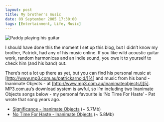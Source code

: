 ```yaml
---
layout: post
title: My brother's music
date: 09 September 2005 17:30:00
tags: [Entertainment, Life, Music]
---
```


<img src="http://static.tonyarnold.com/paddy_w_guitar-1306151808.jpg" alt="Paddy playing his guitar" class="center"/>

I should have done this the moment I set up this blog, but I didn’t know my brother, Patrick, had any of his music online. If you like wild acoustic guitar work, random harmonicas and an indie sound, you owe it to yourself to check him (and his band) out.

There’s not a lot up there as yet, but you can find his personal music at [http://www.mp3.com.au/patrickarnold/][4] and music from his band - Inanimate Objects - at [http://www.mp3.com.au/inanimateobjects/][5]. MP3.com.au’s download system is awful, so I’m including two Inanimate Objects songs below - my personal favourite is ‘No Time For Haste’ - Pat wrote that song years ago.

* [Significance - Inanimate Objects][2] (~ 5.7Mb)
* [No Time For Haste - Inanimate Objects][3] (~ 5.8Mb)

 [2]: http://static.tonyarnold.com/02-significance-1306151959.mp3
 [3]: http://static.tonyarnold.com/03-no-time-for-haste-1306151972.mp3
 [4]: http://www.mp3.com.au/patrickarnold/
 [5]: http://www.mp3.com.au/inanimateobjects/
